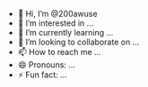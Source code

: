 - 👋 Hi, I’m @200awuse
- 👀 I’m interested in ...
- 🌱 I’m currently learning ...
- 💞️ I’m looking to collaborate on ...
- 📫 How to reach me ...
- 😄 Pronouns: ...
- ⚡ Fun fact: ...

<!---
200awuse/200awuse is a ✨ special ✨ repository because its `README.md` (this file) appears on your GitHub profile.
You can click the Preview link to take a look at your changes.
--->
